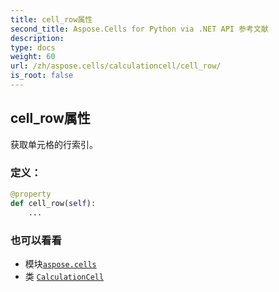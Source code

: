 ```yaml
---
title: cell_row属性
second_title: Aspose.Cells for Python via .NET API 参考文献
description:
type: docs
weight: 60
url: /zh/aspose.cells/calculationcell/cell_row/
is_root: false
---
```

## cell_row属性

获取单元格的行索引。
### 定义：
```python
@property
def cell_row(self):
    ...
```

### 也可以看看
* 模块[`aspose.cells`](../../)
* 类 [`CalculationCell`](/cells/python-net/zh/aspose.cells/calculationcell)
